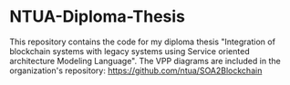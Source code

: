 # NTUA-Diploma-Thesis
 
This repository contains the code for my diploma thesis "Integration of blockchain systems with legacy systems using Service oriented architecture Modeling Language". The VPP diagrams are included in the organization's repository: https://github.com/ntua/SOA2Blockchain